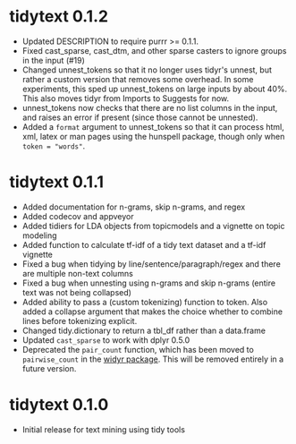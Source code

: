 # tidytext 0.1.2

* Updated DESCRIPTION to require purrr >= 0.1.1.
* Fixed cast_sparse, cast_dtm, and other sparse casters to ignore groups in the input (#19)
* Changed unnest_tokens so that it no longer uses tidyr's unnest, but rather a custom version that removes some overhead. In some experiments, this sped up unnest_tokens on large inputs by about 40%. This also moves tidyr from Imports to Suggests for now.
* unnest_tokens now checks that there are no list columns in the input, and raises an error if present (since those cannot be unnested).
* Added a `format` argument to unnest_tokens so that it can process html, xml, latex or man pages using the hunspell package, though only when `token = "words"`.

# tidytext 0.1.1

* Added documentation for n-grams, skip n-grams, and regex
* Added codecov and appveyor
* Added tidiers for LDA objects from topicmodels and a vignette on topic modeling
* Added function to calculate tf-idf of a tidy text dataset and a tf-idf vignette 
* Fixed a bug when tidying by line/sentence/paragraph/regex and there are multiple non-text columns
* Fixed a bug when unnesting using n-grams and skip n-grams (entire text was not being collapsed)
* Added ability to pass a (custom tokenizing) function to token. Also added a collapse argument that makes the choice whether to combine lines before tokenizing explicit.
* Changed tidy.dictionary to return a tbl_df rather than a data.frame
* Updated `cast_sparse` to work with dplyr 0.5.0
* Deprecated the `pair_count` function, which has been moved to `pairwise_count` in the [widyr package](https://github.com/dgrtwo/widyr). This will be removed entirely in a future version.

# tidytext 0.1.0

* Initial release for text mining using tidy tools



